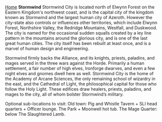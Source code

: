[Home](../index.md)
**Stormwind**
Stormwind City is located north of Elwynn Forest on the Eastern Kingdom's northwest coast, and is the capital city of the kingdom known as Stormwind and the largest human city of Azeroth. However the city-state also controls or influences other territories, which include Elwynn Forest, Northshire Valley, the Redridge Mountains, Westfall, and Duskwood. The city is named for the occasional sudden squalls created by a ley line pattern in the mountains around the glorious city, and is one of the last great human cities. The city itself has been rebuilt at least once, and is a marvel of human design and engineering.

Stormwind firmly backs the Alliance, and its knights, priests, paladins, and mages served in the three wars against the Horde. Primarily a human settlement, a fair number of high elves, Ironforge dwarves, and even a few night elves and gnomes dwell here as well. Stormwind City is the home of the Academy of Arcane Sciences, the only remaining school of wizardry in the east, and the Cathedral of Light, the philosophical capital for those who follow the Holy Light. These edifices draw healers, priests, paladins, and mages to the city, all of whom bolster Stormwind’s military.

Optional sub-locations to visit:
Old town: Pig and Whistle Tavern + SLI head quarters + Officer lounge.
The Park + Moonwell hot tub.
The Mage Quarter: below The Slaughtered Lamb.